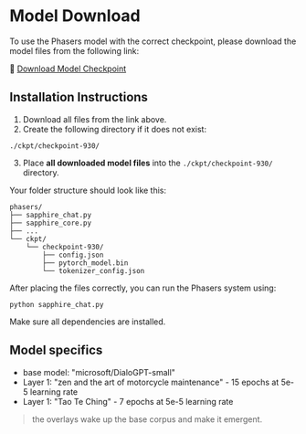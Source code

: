 
# Model Download

To use the Phasers model with the correct checkpoint, please download the model files from the following link:

🔗 [Download Model Checkpoint](https://drive.google.com/drive/folders/1ib9pQtbJ2p2gxnAxc2d9EtlaKGCUpFJI?usp=sharing)

## Installation Instructions

1. Download all files from the link above.
2. Create the following directory if it does not exist:

```
./ckpt/checkpoint-930/
```

3. Place **all downloaded model files** into the `./ckpt/checkpoint-930/` directory.

Your folder structure should look like this:

```
phasers/
├── sapphire_chat.py
├── sapphire_core.py
├── ...
└── ckpt/
    └── checkpoint-930/
        ├── config.json
        ├── pytorch_model.bin
        └── tokenizer_config.json
```

After placing the files correctly, you can run the Phasers system using:

```
python sapphire_chat.py
```

Make sure all dependencies are installed.

## Model specifics
* base model: "microsoft/DialoGPT-small"
* Layer 1: "zen and the art of motorcycle maintenance" - 15 epochs at 5e-5 learning rate
* Layer 1: "Tao Te Ching" - 7 epochs at 5e-5 learning rate

> the overlays wake up the base corpus and make it emergent.
